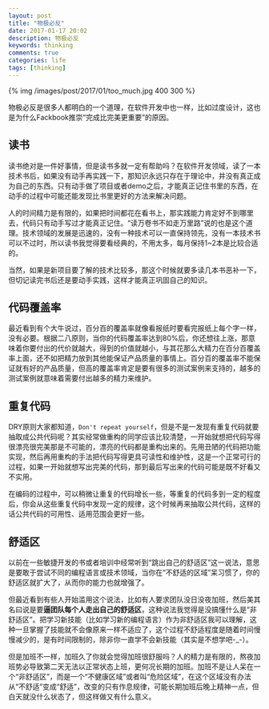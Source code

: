 ```yaml
---
layout: post
title: "物极必反"
date: 2017-01-17 20:02
description: 物极必反
keywords: thinking
comments: true
categories: life
tags: [thinking]
---
```

  
{% img /images/post/2017/01/too_much.jpg 400 300 %}  
  
物极必反是很多人都明白的一个道理，在软件开发中也一样，比如过度设计，这也是为什么Fackbook推崇“完成比完美更重要”的原因。  
  
<!--more-->  

## 读书
  
读书绝对是一件好事情，但是读书多就一定有帮助吗？在软件开发领域，读了一本技术书后，如果没有动手再实践一下，那知识永远只存在于理论中，并没有真正成为自己的东西。只有动手做了项目或者demo之后，才能真正记住书里的东西，在动手的过程中可能还能发现比书里更好的方法来解决问题。  
  
人的时间精力是有限的，如果把时间都花在看书上，那实践能力肯定好不到哪里去，代码只有动手写过才能真正记住。“读万卷书不如走万里路”说的也是这个道理。技术领域的发展是迅速的，没有一种技术可以一直保持领先，没有一本技术书可以不过时，所以读书我觉得要看经典的，不用太多，每月保持1~2本是比较合适的。  
  
当然，如果是新项目要了解的技术比较多，那这个时候就要多读几本书恶补一下，但切记读完书后还是要动手实践，这样才能真正巩固自己的知识。  
  
## 代码覆盖率
  
最近看到有个大牛说过，百分百的覆盖率就像看报纸时要看完报纸上每个字一样，没有必要。根据二八原则，当你的代码覆盖率达到80%后，你还想往上涨，那意味着你要付出的代价就越大，得到的价值就越小，与其花那么大精力在百分百覆盖率上面，还不如把精力放到其他能保证产品质量的事情上。百分百的覆盖率不能保证就有好的产品质量，但高的覆盖率肯定是要有很多的测试案例来支持的，越多的测试案例就意味着需要付出越多的精力来维护。  
  
## 重复代码
  
DRY原则大家都知道，`Don't repeat yourself`，但是不是一发现有重复代码就要抽取成公共代码呢？其实经常做重构的同学应该比较清楚，一开始就想把代码写得很漂亮很完美那是不可能的，漂亮的代码都是重构出来的。先用丑陋的代码把功能实现，然后再用重构的手法把代码写得更具可读性和维护性，这是一个正常可行的过程，如果一开始就想写出完美的代码，那到最后写出来的代码可能是既不好看又不实用。  
  
在编码的过程中，可以稍微让重复的代码增长一些，等重复的代码多到一定的程度后，你会从这些重复代码中发现一定的规律，这个时候再来抽取公共代码，这样的话公共代码的可用性、适用范围会更好一些。  
  
## 舒适区
  
以前在一些敏捷开发的书或者培训中经常听到“跳出自己的舒适区”这一说法，意思是要敢于尝试不同的编程语言或技术领域，当你在“不舒适的区域”呆习惯了，你的舒适区就扩大了，从而你的能力也就增强了。  
  
但最近看到有些人开始滥用这个说法，比如有人要求团队没日没夜加班，然后美其名曰说是要**逼团队每个人走出自己的舒适区**，这种说法我觉得是没搞懂什么是“非舒适区”。把学习新技能（比如学习新的编程语言）作为非舒适区我可以理解，这种一旦掌握了技能就不会像原来一样不适应了，这个过程不舒适程度是随着时间慢慢减少的，是有时间限制的，除非你一直学不会新技能（其实是不想学吧-_-）。  
  
但是加班不一样，加班久了你就会觉得加班很舒服吗？人的精力是有限的，熬夜加班势必导致第二天无法以正常状态上班，更何况长期的加班。加班不是让人呆在一个“非舒适区”，而是一个“不健康区域”或者叫“危险区域”，在这个区域没有办法从“不舒适”变成“舒适”，改变的只有作息规律，可能长期加班后晚上精神一点，但白天就没什么状态了，但这样做又有什么意义。  
  
